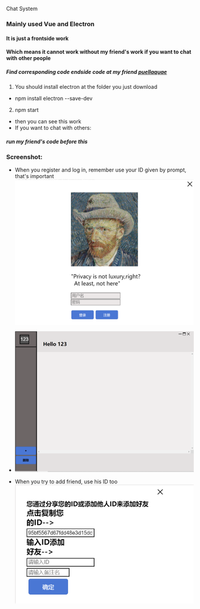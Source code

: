 Chat System

### Mainly used Vue and Electron
#### It is just a frontside work
#### Which means it cannot work without my friend's work if you want to chat with other people
##### Find corresponding code endside code at my friend [puellaquae](https://github.com/Puellaquae/Chat)
1. You should install electron at the folder you just download
* npm install electron --save-dev
2. npm start
* then you can see this work
* If you want to chat with others:

##### run my friend's code before this

### Screenshot:

* When you register and log in, remember use your ID given by prompt, that's important
 ![image-20210428230234912](\1.png)

* ![image-20210428230401709](\2.png)
* When you try to add friend, use his ID too 
 ![image-20210428230421993](\3.png)
